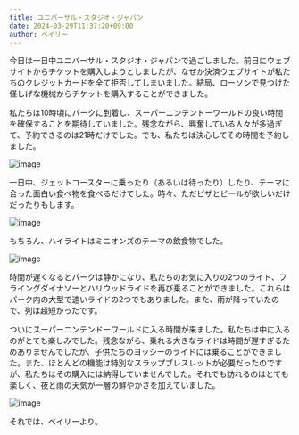 ```yaml
---
title: ユニバーサル・スタジオ・ジャパン
date: 2024-03-29T11:37:20+09:00
author: ベイリー
---
```


今日は一日中ユニバーサル・スタジオ・ジャパンで過ごしました。前日にウェブサイトからチケットを購入しようとしましたが、なぜか決済ウェブサイトが私たちのクレジットカードを全て拒否してしまいました。結局、ローソンで見つけた怪しげな機械からチケットを購入することができました。

私たちは10時頃にパークに到着し、スーパーニンテンドーワールドの良い時間を確保することを期待していました。残念ながら、興奮している人々が多過ぎて、予約できるのは21時だけでした。でも、私たちは決心してその時間を予約しました。

![image](https://github.com/devhou-se/www-jp/assets/5674656/1598d534-e24c-4d1b-8638-051cf998441f)

一日中、ジェットコースターに乗ったり（あるいは待ったり）したり、テーマに合った面白い食べ物を食べるだけでした。時々、ただピザとビールが欲しいだけだったりもします。

![image](https://github.com/devhou-se/www-jp/assets/5674656/d5854fad-fec9-46ab-8bee-e18e37c8a44e)

もちろん、ハイライトはミニオンズのテーマの飲食物でした。

![image](https://github.com/devhou-se/www-jp/assets/5674656/83ceb321-093a-460f-a0b1-38ddb6159c18)

時間が遅くなるとパークは静かになり、私たちのお気に入りの2つのライド、フライングダイナソーとハリウッドライドを再び乗ることができました。これらはパーク内の大型で速いライドの2つでもありました。また、雨が降っていたので、列は超短かったです。

ついにスーパーニンテンドーワールドに入る時間が来ました。私たちは中に入るのがとても楽しみでした。残念ながら、乗れる大きなライドは時間が遅すぎるためありませんでしたが、子供たちのヨッシーのライドには乗ることができました。また、ほとんどの機能は特別なスラップブレスレットが必要だったのですが、私たちはその購入には納得していませんでした。それでも訪れるのはとても楽しく、夜と雨の天気が一層の鮮やかさを加えていました。

![image](https://github.com/devhou-se/www-jp/assets/5674656/11939a50-2e21-45fb-8265-3e98f5a9a770)

それでは、ベイリーより。
